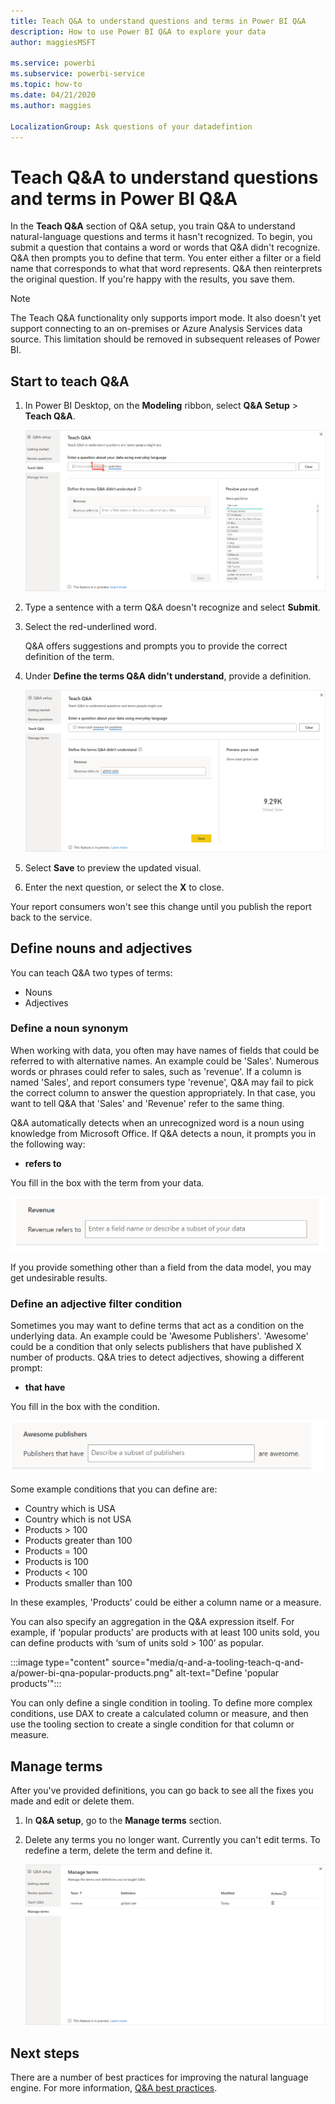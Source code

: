 ```yaml
---
title: Teach Q&A to understand questions and terms in Power BI Q&A
description: How to use Power BI Q&A to explore your data
author: maggiesMSFT

ms.service: powerbi
ms.subservice: powerbi-service
ms.topic: how-to
ms.date: 04/21/2020
ms.author: maggies

LocalizationGroup: Ask questions of your datadefintion
---
```

# Teach Q&A to understand questions and terms in Power BI Q&A

In the **Teach Q&A** section of Q&A setup, you train Q&A to understand natural-language questions and terms it hasn't recognized. To begin, you submit a question that contains a word or words that Q&A didn't recognize. Q&A then prompts you to define that term. You enter either a filter or a field name that corresponds to what that word represents. Q&A then reinterprets the original question. If you're happy with the results, you save them.

> [!NOTE]
> The Teach Q&A functionality only supports import mode. It also doesn't yet support connecting to an on-premises or Azure Analysis Services data source. This limitation should be removed in subsequent releases of Power BI.

## Start to teach Q&A

1. In Power BI Desktop, on the **Modeling** ribbon, select **Q&A Setup** > **Teach Q&A**.

    ![Q&A Teach synonym red](media/q-and-a-tooling-teach-q-and-a/qna-tooling-teach-synonym-red.png)

2. Type a sentence with a term Q&A doesn't recognize and select **Submit**.

3. Select the red-underlined word. 

    Q&A offers suggestions and prompts you to provide the correct definition of the term. 
    
3. Under **Define the terms Q&A didn't understand**, provide a definition.

    ![Q&A Teach synonym preview](media/q-and-a-tooling-teach-q-and-a/qna-tooling-teach-fixpreview.png)

4. Select **Save** to preview the updated visual.

5. Enter the next question, or select the **X** to close.

Your report consumers won't see this change until you publish the report back to the service.

## Define nouns and adjectives

You can teach Q&A two types of terms:

- Nouns
- Adjectives

### Define a noun synonym

When working with data, you often may have names of fields that could be referred to with alternative names. An example could be 'Sales'. Numerous words or phrases could refer to sales, such as 'revenue'. If a column is named 'Sales', and report consumers type 'revenue', Q&A may fail to pick the correct column to answer the question appropriately. In that case, you want to tell Q&A that 'Sales' and 'Revenue' refer to the same thing.

Q&A automatically detects when an unrecognized word is a noun using knowledge from Microsoft Office. If Q&A detects a noun, it prompts you in the following way:

- <your term> **refers to** 

You fill in the box with the term from your data.

![Q&A Teach synonym prompt](media/q-and-a-tooling-teach-q-and-a/qna-tooling-synonym-prompt.png)

If you provide something other than a field from the data model, you may get undesirable results.

### Define an adjective filter condition

Sometimes you may want to define terms that act as a condition on the underlying data. An example could be 'Awesome Publishers'. 'Awesome' could be a condition that only selects publishers that have published X number of products. Q&A tries to detect adjectives, showing a different prompt:

- <field name> **that have**  

You fill in the box with the condition.

![Q&A Teach synonym prompt](media/q-and-a-tooling-teach-q-and-a/qna-tooling-adjectives.png)

Some example conditions that you can define are:

- Country which is USA
- Country which is not USA
- Products > 100
- Products greater than 100
- Products = 100
- Products is 100
- Products < 100
- Products smaller than 100

In these examples, 'Products' could be either a column name or a measure. 

You can also specify an aggregation in the Q&A expression itself. For example, if ‘popular products’ are products with at least 100 units sold, you can define products with ‘sum of units sold > 100’ as popular.  

:::image type="content" source="media/q-and-a-tooling-teach-q-and-a/power-bi-qna-popular-products.png" alt-text="Define 'popular products'":::

You can only define a single condition in tooling. To define more complex conditions, use DAX to create a calculated column or measure, and then use the tooling section to create a single condition for that column or measure.

## Manage terms

After you've provided definitions, you can go back to see all the fixes you made and edit or delete them. 

1. In **Q&A setup**, go to the **Manage terms** section.

2. Delete any terms you no longer want. Currently you can't edit terms. To redefine a term, delete the term and define it.

    ![Q&A Manage terms](media/q-and-a-tooling-teach-q-and-a/qna-manage-terms.png)

## Next steps

There are a number of best practices for improving the natural language engine. For more information, [Q&A best practices](q-and-a-best-practices.md).
